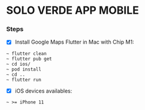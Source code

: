# SOLO VERDE APP MOBILE

### Steps

- [x] Install Google Maps Flutter in Mac with Chip M1:

```
~ flutter clean
~ flutter pub get
~ cd ios/
~ pod install
~ cd ..
~ flutter run
```

- [x] iOS devices availables:

```
~ >= iPhone 11
```
